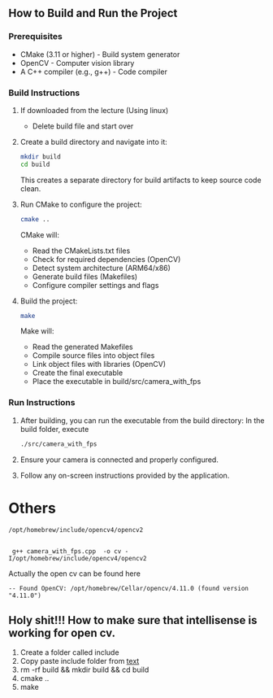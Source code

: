 ## How to Build and Run the Project

### Prerequisites

- CMake (3.11 or higher) - Build system generator
- OpenCV - Computer vision library
- A C++ compiler (e.g., g++) - Code compiler

### Build Instructions

1. If downloaded from the lecture (Using linux)

   - Delete build file and start over

2. Create a build directory and navigate into it:

   ```sh
   mkdir build
   cd build
   ```

   This creates a separate directory for build artifacts to keep source code clean.

3. Run CMake to configure the project:

   ```sh
   cmake ..
   ```

   CMake will:

   - Read the CMakeLists.txt files
   - Check for required dependencies (OpenCV)
   - Detect system architecture (ARM64/x86)
   - Generate build files (Makefiles)
   - Configure compiler settings and flags

4. Build the project:
   ```sh
   make
   ```
   Make will:
   - Read the generated Makefiles
   - Compile source files into object files
   - Link object files with libraries (OpenCV)
   - Create the final executable
   - Place the executable in build/src/camera_with_fps

### Run Instructions

1. After building, you can run the executable from the build directory:
   In the build folder, execute

   ```sh
   ./src/camera_with_fps
   ```

2. Ensure your camera is connected and properly configured.

3. Follow any on-screen instructions provided by the application.

# Others

```
/opt/homebrew/include/opencv4/opencv2


 g++ camera_with_fps.cpp  -o cv -I/opt/homebrew/include/opencv4/opencv2
```

Actually the open cv can be found here

```
-- Found OpenCV: /opt/homebrew/Cellar/opencv/4.11.0 (found version "4.11.0")

```

## Holy shit!!! How to make sure that intellisense is working for open cv.

1. Create a folder called include
2. Copy paste include folder from [text](../../../../../opt/homebrew/Cellar/opencv/4.11.0/include/opencv4)
3. rm -rf build && mkdir build && cd build
4. cmake ..
5. make

